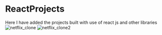 # ReactProjects
Here I have added the projects built with use of react js and other libraries
![netflix_clone](https://github.com/Razar150/ReactProjects/assets/71868060/b28d998d-c8c1-413c-bcdf-7184e26ec58f)
![netflix_clone2](https://github.com/Razar150/ReactProjects/assets/71868060/9bf7222c-2fbf-43d5-91c0-fb1c297060d0)
